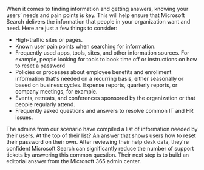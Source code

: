 
When it comes to finding information and getting answers, knowing your users’ needs and pain points is key. This will help ensure that Microsoft Search delivers the information that people in your organization want and need. Here are just a few things to consider:

- High-traffic sites or pages.
- Known user pain points when searching for information.
- Frequently used apps, tools, sites, and other information sources. For example, people looking for tools to book time off or instructions on how to reset a password
- Policies or processes about employee benefits and enrollment information that's needed on a recurring basis, either seasonally or based on business cycles. Expense reports, quarterly reports, or company meetings, for example.
- Events, retreats, and conferences sponsored by the organization or that people regularly attend.
- Frequently asked questions and answers to resolve common IT and HR issues.

The admins from our scenario have compiled a list of information needed by their users. At the top of their list? An answer that shows users how to reset their password on their own. After reviewing their help desk data, they're confident Microsoft Search can significantly reduce the number of support tickets by answering this common question. Their next step is to build an editorial answer from the Microsoft 365 admin center.
